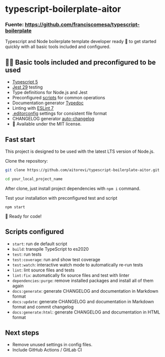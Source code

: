 # typescript-boilerplate-aitor
### Fuente: https://github.com/franciscomesa/typescript-boilerplate
Typescript and Node boilerplate template developer ready 🚀 to get started quickly with all basic tools included and configured.


## 🧑‍🔬 Basic tools included and preconfigured to be used
- [Typescript 5](https://www.typescriptlang.org/)
- [Jest 29](https://jestjs.io/docs/getting-started) testing
- Type definitions for Node.js and Jest
- Preconfigured [scripts](#scripts-configured) for common operations
- Documentation generator [Typedoc](http://typedoc.org/)
- Linting with [ESLint 7](https://eslint.org/)
- [.editorconfig](https://editorconfig.org/) settings for consistent file format
- CHANGELOG generator [auto-changelog](https://github.com/cookpete/auto-changelog)
- 🔖 Available under the MIT license.


## Fast start
This project is designed to be used with the latest LTS version of Node.js.

Clone the repository:
```bash
git clone https://github.com/aitorevi/typescript-boilerplate-aitor.git your_local_project_name

cd your_local_project_name
```

After clone, just install project dependencies with `npm i` command.

Test your installation with preconfigured test and script

`npm start`

💪 Ready for code!


## Scripts configured
- `start`: run de default script
- `build`: transpile TypeScript to es2020
- `test`: run tests
- `test:coverage`: run and show test coverage
- `test:watch`: interactive watch mode to automatically re-run tests
- `lint`: lint source files and tests
- `lint:fix`: automatically fix source files and test with linter
- `dependencies:purge`: remove installed packages and install all of them again
- `docs:generate`: generate CHANGELOG and documentation in Markdown format
- `docs:update`: generate CHANGELOG and documentation in Markdown format and commit changelog
- `docs:generate:html`: generate CHANGELOG and documentation in HTML format

## Next steps
- Remove unused settings in config files.
- Include GitHub Actions / GitLab CI
